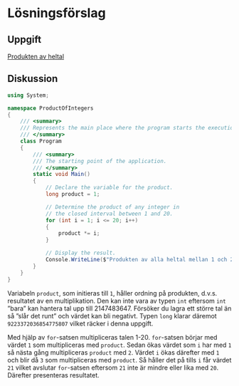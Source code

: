 # Lösningsförslag

## Uppgift

[Produkten av heltal](https://coursepress.gitbook.io/1dv024/ovningsuppgifter/del-1/produkten-av-heltal)

## Diskussion

```c#
using System;

namespace ProductOfIntegers
{
    /// <summary>
    /// Represents the main place where the program starts the execution.
    /// </summary>
    class Program
    {
        /// <summary>
        /// The starting point of the application.
        /// </summary>
        static void Main()
        {
            // Declare the variable for the product.
            long product = 1;

            // Determine the product of any integer in 
            // the closed interval between 1 and 20.
            for (int i = 1; i <= 20; i++)
            {
                product *= i;
            }

            // Display the result.
            Console.WriteLine($"Produkten av alla heltal mellan 1 och 20 är {product}.");
        }
    }
}
```

Variabeln `product`, som initieras till `1`, håller ordning på produkten, d.v.s. resultatet av en multiplikation. Den kan inte vara av typen `int` eftersom `int` ”bara” kan hantera tal upp till 2147483647. Försöker du lagra ett större tal än så ”slår det runt” och värdet kan bli negativt. Typen `long` klarar däremot `9223372036854775807` vilket räcker i denna uppgift.

Med hjälp av `for`-satsen multipliceras talen 1-20. `for`-satsen börjar med värdet `1` som multipliceras med `product`. Sedan ökas värdet som `i` har med `1` så nästa gång multipliceras `product` med `2`. Värdet `i` ökas därefter med `1` och blir då `3` som multipliceras med `product`. Så håller det på tills `i` får värdet `21` vilket avslutar `for`-satsen eftersom `21` inte är mindre eller lika med `20`. Därefter presenteras resultatet.
